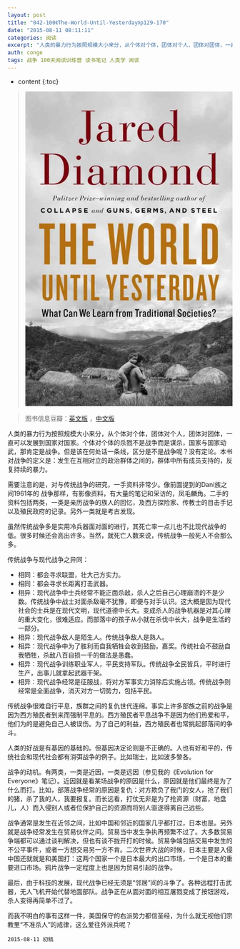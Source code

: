 ```yaml
---
layout: post
title: "042-100《The-World-Until-Yesterday》p129-170"
date: "2015-08-11 08:11:11"
categories: 阅读
excerpt: "人类的暴力行为按照规模大小来分，从个体对个体，团体对个人，团体对团体，一直可以发展到国家对国家。个体对个体的杀戮不是战争而是谋杀，国家与国家动武，那肯定是战争..."
auth: conge
tags: 战争 100天阅读训练营 读书笔记 人类学 阅读
---
```

* content
{:toc}

> ![the-world-until-yesterday-cover](/assets/images/阅读/118382-16b95d8066e4737a.jpg)

> 图书信息豆瓣：[英文版](http://book.douban.com/subject/10955437/) ，[中文版](http://book.douban.com/subject/25908573/)

人类的暴力行为按照规模大小来分，从个体对个体，团体对个人，团体对团体，一直可以发展到国家对国家。个体对个体的杀戮不是战争而是谋杀，国家与国家动武，那肯定是战争。但是该在何处话一条线，区分是不是战争呢？没有定论。本书对战争的定义是：发生在互相对立的政治群体之间的，群体中所有成员支持的，反复持续的暴力。

需要注意的是，对与传统战争的研究，一手资料非常少。像前面提到的Dani族之间1961年的
战争那样，有影像资料，有大量的笔记和采访的，凤毛麟角。二手的资料包括两类，一类是亲历战争的族人的回忆，及西方探险家、传教士的目击手记以及殖民政府的记录。另外一类就是考古发现。

虽然传统战争多是实用冷兵器面对面的进行，其死亡率一点儿也不比现代战争的低。很多时候还会高出许多。当然，就死亡人数来说，传统战争一般死人不会那么多。

传统战争与现代战争之异同：
* 相同：都会寻求联盟，壮大己方实力。
* 相同：都会寻求长距离打击武器。
* 相异：现代战争中士兵经常不能正面杀敌，杀人之后自己心理崩溃的不是少数。传统战争中战士对面杀敌毫不犹豫，即便与对手认识。这大概是因为现代社会的士兵是在现代文明，现代道德中长大。变成杀人的战争机器是对其心理的重大变化，很难适应。而部落中的孩子从小就在杀伐中长大，战争是生活的一部分。
* 相异：现代战争敌人是陌生人。传统战争敌人是熟人。
* 相异：现代战争中为了胜利而自我牺牲会收到鼓励，嘉奖。传统社会不鼓励自我牺牲，杀敌八百自损一千的做法是愚蠢。
* 相异：现代战争训练职业军人，平民支持军队。传统战争全民皆兵，平时进行生产，出事儿就拿起武器干架。
* 相异：现代战争经常是征服战，将对方军事实力消除后实施占领。传统战争则经常是全面战争，消灭对方一切势力，包括平民。

传统战争很难自行平息，族群之间的复仇世代连绵。事实上许多部族之前的战争是因为西方殖民者到来而强制平息的。西方殖民者平息战争不是因为他们热爱和平，他们为的是避免自己人被误伤。为了自己的利益，西方殖民者也常挑起部落间的争斗。

人类的好战是有基因的基础的。但基因决定论则是不正确的。人也有好和平的，传统社会和现代社会都有消弭战争的例子。比如瑞士，比如波多黎各。

战争的动机。有两类，一类是近因，一类是远因（参见我的《Evolution for Everyone》笔记）。近因就是看某场战争的原因是什么，原因就是他们最终是为了什么而打。比如，部落战争经常的原因是复仇：对方欺负了我门的女人，抢了我们的猪，杀了我的人，我要报复。而长远看，打仗无非是为了抢资源（财富，地盘儿，人）而入侵别人或者位保护自己的资源而将别人驱逐得离自己远些。

战争通常是发生在近邻之间，比如中国和邻近的国家几乎都打过，日本也是。另外就是战争经常发生在贸易伙伴之间。贸易当中发生争执再频繁不过了。大多数贸易争端都可以通过谈判解决，但也有谈不拢开打的时候。贸易争端包括交易中发生的不公平事件，或者一方想交易另一方不肯。二次世界大战的时候，日本主要是入侵中国还就就是和美国打：这两个国家一个是日本最大的出口市场，一个是日本的重要进口市场。鸦片战争一定程度上也是因为贸易引起的战争。

最后，由于科技的发展，现代战争已经无须是“邻居”间的斗争了。各种远程打击武器，无人飞机开始代替地面部队。战争正在从面对面的相互屠戮变成了按钮游戏，杀人变得再简单不过了。

而我不明白的事有这样一件，美国保守的右派势力都信圣经，为什么就无视他们宗教里“不准杀人”的戒律，这么爱往外派兵呢？


```
2015-08-11 初稿
```
